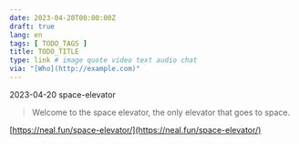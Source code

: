 ```yaml
---
date: 2023-04-20T00:00:00Z
draft: true
lang: en
tags: [ TODO_TAGS ]
title: TODO_TITLE
type: link # image quote video text audio chat
via: "[Who](http://example.com)"
---
```



2023-04-20 space-elevator


> Welcome to the space elevator, the only elevator that goes to space.

[https://neal.fun/space-elevator/](https://neal.fun/space-elevator/)

